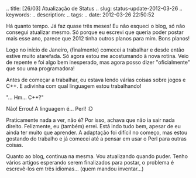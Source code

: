 .. title: [26/03] Atualização de Status
.. slug: status-update-2012-03-26
.. keywords: 
.. description: 
.. tags: 
.. date: 2012-03-26 22:50:52

Há quanto tempo. Já faz quase três meses! Eu não esqueci o blog, só não consegui atualizar mesmo. Só porque eu escrevi que queria poder postar mais esse ano, parece que 2012 tinha outros planos para mim. Bons planos!

Logo no início de Janeiro, (finalmente) comecei a trabalhar e desde então estive muito atarefada. Só agora estou me acostumando à nova rotina. Veio de repente e foi algo bem inesperado, mas agora posso dizer "oficialmente" que sou uma programadora!

Antes de começar a trabalhar, eu estava lendo várias coisas sobre jogos e C++. E adivinha com qual linguagem estou trabalhando!

"... Hm... C++?"

Não! Errou! A linguagem é... Perl! :D

Praticamente nada a ver, não é? Por isso, achava que não ia sair nada direito. Felizmente, eu (também) errei. Está indo tudo bem, apesar de eu ainda ter muito que aprender. A adaptação foi difícil no começo, mas estou gostando do trabalho e já comecei até a pensar em usar o Perl para outras coisas.

Quanto ao blog, continua na mesma. Vou atualizando quando puder. Tenho vários artigos esperando serem finalizados para postar, o problema é escrevê-los em três idiomas... (quem mandou inventar...)